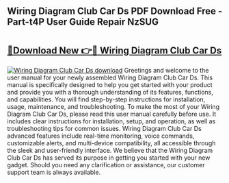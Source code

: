 ## Wiring Diagram Club Car Ds PDF Download Free - Part-t4P User Guide Repair NzSUG

# <h2><a href="http://dfirshw.blite.top/?on=Wiring+Diagram+Club+Car+Ds">🔗Download New 👉🔴 Wiring Diagram Club Car Ds</a></h2>

[![Wiring Diagram Club Car Ds download](https://i.imgur.com/lujVjoI.png)](http://dfirshw.blite.top/?on=Wiring+Diagram+Club+Car+Ds)
Greetings and welcome to the user manual for your newly assembled Wiring Diagram Club Car Ds. This manual is specifically designed to help you get started with your product and provide you with a thorough understanding of its features, functions, and capabilities. You will find step-by-step instructions for installation, usage, maintenance, and troubleshooting. To make the most of your Wiring Diagram Club Car Ds, please read this user manual carefully before use. It includes clear instructions for installation, setup, and operation, as well as troubleshooting tips for common issues. Wiring Diagram Club Car Ds advanced features include real-time monitoring, voice commands, customizable alerts, and multi-device compatibility, all accessible through the sleek and user-friendly interface. We believe that the Wiring Diagram Club Car Ds has served its purpose in getting you started with your new gadget. Should you need any clarification or assistance, our customer support team is always available.
